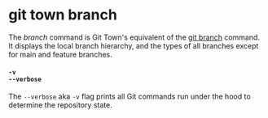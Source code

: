 # git town branch

The _branch_ command is Git Town's equivalent of the
[git branch](https://git-scm.com/docs/git-branch) command. It displays the local
branch hierarchy, and the types of all branches except for main and feature
branches.

#### `-v`<br>`--verbose`

The `--verbose` aka `-v` flag prints all Git commands run under the hood to
determine the repository state.
